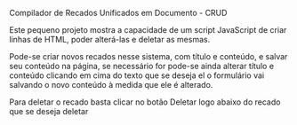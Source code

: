 Compilador de Recados Unificados em Documento - CRUD

Este pequeno projeto mostra a capacidade de um script JavaScript de criar linhas de HTML, poder alterá-las e deletar as mesmas.

Pode-se criar novos recados nesse sistema, com título e conteúdo, e salvar seu conteúdo na página, se necessário for pode-se ainda alterar título e conteúdo clicando em cima do texto que se deseja el o formulário vai salvando o novo conteúdo à medida que ele é alterado.

Para deletar o recado basta clicar no botão Deletar logo abaixo do recado que se deseja deletar
